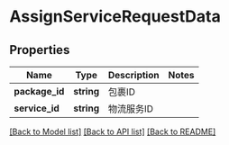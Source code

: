 # AssignServiceRequestData

## Properties
Name | Type | Description | Notes
------------ | ------------- | ------------- | -------------
**package_id** | **string** | 包裹ID | 
**service_id** | **string** | 物流服务ID | 

[[Back to Model list]](../README.md#documentation-for-models) [[Back to API list]](../README.md#documentation-for-api-endpoints) [[Back to README]](../README.md)


